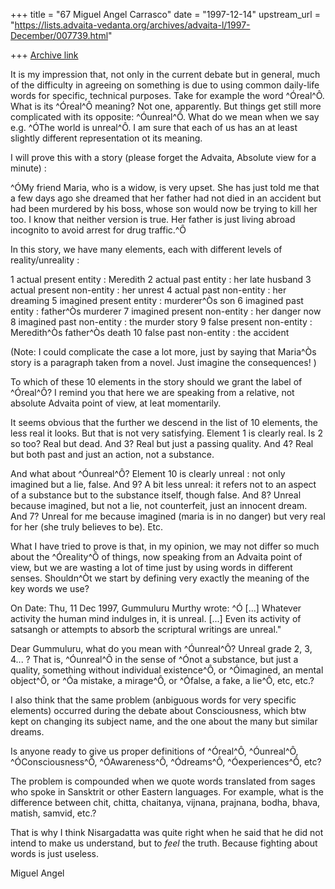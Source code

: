 +++
title = "67 Miguel Angel Carrasco"
date = "1997-12-14"
upstream_url = "https://lists.advaita-vedanta.org/archives/advaita-l/1997-December/007739.html"

+++
[Archive link](https://lists.advaita-vedanta.org/archives/advaita-l/1997-December/007739.html)

It is my impression that, not only in the current debate but in general,
much of the difficulty in agreeing on something is due to using common
daily-life words for specific, technical purposes. Take for example the
word ^Óreal^Ô.
What is its ^Óreal^Ô meaning? Not one, apparently. But things get still more
complicated with its opposite: ^Óunreal^Ô. What do we mean when we say e.g.
^ÓThe world is unreal^Ô. I am sure that each of us has an at least slightly
different representation ot its meaning.

I will prove this with a story (please forget the Advaita, Absolute view
for a
minute) :

^ÓMy friend Maria, who is a widow, is very upset. She has just told me that
a few days ago she dreamed that her father had not died in an accident but
had been murdered by his boss, whose son would now be trying to kill her
too. I know that
neither version is true. Her father is just living abroad incognito to
avoid arrest for drug traffic.^Ô

In this story, we have many elements, each with different levels of
reality/unreality :

 1 actual present entity : Meredith
 2 actual past entity : her late husband
 3 actual present non-entity : her unrest
 4 actual past non-entity : her dreaming
 5 imagined present entity : murderer^Òs son
 6 imagined past entity : father^Òs murderer
 7 imagined present non-entity : her danger now
 8 imagined past non-entity : the murder story
 9 false present non-entity : Meredith^Òs father^Òs death
10 false past non-entity : the accident

(Note: I could complicate the case a lot more, just by saying that Maria^Òs
story is a paragraph taken from a novel. Just imagine the consequences! )

To which of these 10 elements in the story should we grant the label of
^Óreal^Ô? I remind you that here we are speaking from a relative, not
absolute Advaita point of view, at leat momentarily.

It seems obvious that the further we descend in the list of 10 elements,
the less real it looks. But that is not very satisfying. Element 1 is
clearly real. Is 2 so too? Real but dead. And 3? Real but just a passing
quality. And 4? Real but both past and just an action, not a substance.

And what about ^Óunreal^Ô? Element 10 is clearly unreal : not only imagined
but a lie, false. And 9? A bit less unreal: it refers not to an aspect of a
substance but to the substance itself, though false. And 8? Unreal because
imagined, but not a lie, not counterfeit, just an innocent dream. And 7?
Unreal for me because imagined (maria is in no danger) but very real for
her (she truly believes to be). Etc.

What I have tried to prove is that, in my opinion, we may not differ so
much about the ^Óreality^Ô of things, now speaking from an Advaita point of
view, but
we are wasting a lot of time just by using words in different senses.
Shouldn^Òt we start by defining very exactly the meaning of the key words we
use?

On Date:  Thu, 11 Dec 1997, Gummuluru Murthy wrote:   ^Ó [...] Whatever
activity the human mind indulges in, it is unreal. [...] Even its activity
of satsangh or attempts to absorb the scriptural writings are unreal."

Dear Gummuluru, what do you mean with ^Óunreal^Ô? Unreal grade 2, 3, 4... ?
That is, ^Óunreal^Ô in the sense of ^Ónot a substance, but just a quality,
something without individual existence^Ô, or ^Óimagined, an mental object^Ô,
or ^Óa mistake, a mirage^Ô, or ^Ófalse, a fake, a lie^Ô, etc, etc.?

I also think that the same problem (anbiguous words for very specific
elements) occurred during the debate about Consciousness, which btw kept on
changing its subject name, and the one about the many but similar dreams.

Is anyone ready to give us proper definitions of ^Óreal^Ô, ^Óunreal^Ô,
^ÓConsciousness^Ô, ^ÓAwareness^Ô, ^Ódreams^Ô, ^Óexperiences^Ô, etc?

The problem is compounded when we quote words translated from sages who
spoke in Sansktrit or other Eastern languages. For example, what is the
difference between chit, chitta, chaitanya, vijnana, prajnana, bodha,
bhava, matish, samvid, etc.?

That is why I think Nisargadatta was quite right when he said that he did
not intend to make us understand, but to _feel_ the truth. Because fighting
about words is just useless.

Miguel Angel

